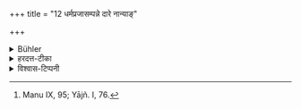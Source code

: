 +++
title = "12 धर्मप्रजासम्पन्ने दारे नान्याङ्"

+++

<details><summary>Bühler</summary>

12. If he has a wife who (is willing and able) to perform (her share of) the religious duties and who bears sons, he shall not take a second. [^5] 


[^5]:  Manu IX, 95; Yājñ. I, 76.
</details>

<details><summary>हरदत्त-टीका</summary>

## सूत्रम्
धर्मप्रजासम्पन्ने दारे नाऽन्यां कुर्वीत ॥ १२ ॥  
## टिप्पनी
श्रौतेषु गार्ह्येषु स्मार्तेषु च कर्मसु  
श्रद्धा शक्तिश्च धर्मसम्पत्तिः ।  
प्रजासम्पत्तिः पुत्रवत्वम् ।  
एवंभूते दारे सति नान्याम् ।  
'दारे' इति प्रकृते अन्याम् इति स्त्रीलिङ्गनिर्देशाद्  
अत्रार्थाद् भार्याम् इति गम्यते ।  
नान्यां भार्यां कुर्वीत नोऽद्वहेत् ॥ १२ ॥
</details>

<details><summary>विश्वास-टिप्पनी</summary>

> एवं तर्ह्य् आपस्तम्बिनो ऽस्मद्-आचार्य-ततौ वर्तमानस्य महतो विजयनगरमन्त्रिणो लक्ष्मीकुमारतातार्यस्यैकादश (तद्-अधिका वा) कथं पत्न्यः (याभिस् तुलाभारदानाद्य् अकरोद् इति प्रमाणसिद्धम्)?  
१० पत्नीष्व् एकाऽपि धर्मप्रजासम्पन्ना नेति कठिनं सम्भावयितुम् …

अस्य परिहारः कश्चन स्फुरति - आपद्-धर्म इति।  
लक्ष्मी-कुमारार्य-काले तुरुषाणाम् उपप्लवोऽधिकः, तालिकोट-युधात् परं विघटित-विजय-नगर-साम्राज्य-रक्षायै महान् प्रयासः।  
तदा वीर-मृत्युभिः पुंसाम् नैयून्यम्, कन्यानां चाधिक्यं स्यात्, येनैवं विवाहेन तद्-इतरथा चानेन महता तत्-परिजन-प्रार्थनादिभिस् ताः पतिवद् आश्रिताः -  
नरकासुर-मुक्त-कृष्ण-गृहीताः कन्या इव।

श्रुताव् अपि बहुपत्नीत्वं क्वचित् प्रशस्तम् - 

> इ॒न्द्रि॒यव्ँ वै सो॑मपी॒थः ।  
इ॒न्द्रि॒यम् ए॒व सो॑मपी॒थम् अव॑ रुन्धे ।  
तेने॑न्द्रि॒येण॑ द्वि॒तीया॑ञ् जा॒याम् अ॒भ्य॑श्ञुते॥ 57  
… तस्मा॒त् ते द्वे द्वे॑ जा॒ये अ॒भ्या॑ख्षत ।  
य ए॒वव्ँ वेद॑ -  
अ॒भि द्वि॒तीया॑ञ् जा॒याम् अ॑श्ञुते ।
</details>

